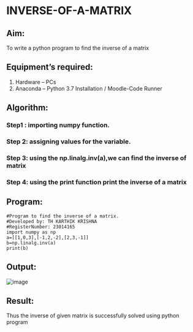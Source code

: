 # INVERSE-OF-A-MATRIX
## Aim:
To write a python program to find the inverse of a matrix
## Equipment’s required:
1. 	Hardware – PCs
2. 	Anaconda – Python 3.7 Installation / Moodle-Code Runner
## Algorithm:
### Step1 : importing numpy function.
### Step 2: assigning values for the variable.
### Step 3: using the np.linalg.inv(a),we can find the inverse of matrix
### Step 4: using the print function print the inverse of a matrix

## Program:
~~~
#Program to find the inverse of a matrix.
#Developed by: TH KARTHIK KRISHNA
#RegisterNumber: 23014165
import numpy as np
a=[[1,0,3],[-1,2,-2],[2,3,-1]]
b=np.linalg.inv(a)
print(b)

~~~
## Output:

![image](https://github.com/ArchanaSharikalHarinarayanan/INVERSE-OF-A-MATRIX/assets/148514663/9c1be614-e014-4855-b91d-28f03548cfdb)

## Result:
Thus the inverse of given matrix is successfully solved using python program

